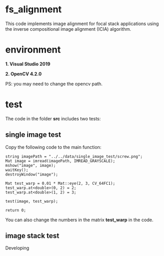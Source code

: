 # fs_alignment
This code implements image alignment for focal stack applications using the inverse compositional image alignment (ICIA) algorithm.

# environment

**1. Visual Studio 2019** 

**2. OpenCV 4.2.0**

PS: you may need to change the opencv path.

# test

The code in the folder **src** includes two tests:

## single image test

Copy the following code to the main function:

```	
string imagePath = "../../data/single_image_test/screw.png";
Mat image = imread(imagePath, IMREAD_GRAYSCALE);
mshow("image", image);
waitKey();
destroyWindow("image");

Mat test_warp = 0.01 * Mat::eye(2, 3, CV_64FC1);
test_warp.at<double>(0, 2) = 2;
test_warp.at<double>(1, 2) = 3;

test(image, test_warp);

return 0;
```

You can also change the numbers in the matrix **test_warp** in the code.

## image stack test

Developing
